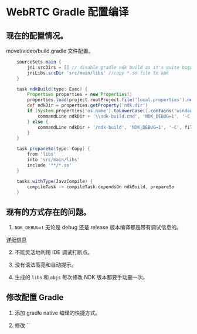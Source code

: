 # WebRTC Gradle 配置编译


## 现在的配置情况。

movel/video/build.gradle 文件配置。

```groovy
    sourceSets.main {
        jni.srcDirs = [] // disable gradle ndk build as it's quite buggy
        jniLibs.srcDir 'src/main/libs' //copy *.so file to apk
    }

    task ndkBuild(type: Exec) {
        Properties properties = new Properties()
        properties.load(project.rootProject.file('local.properties').newDataInputStream())
        def ndkDir = properties.getProperty('ndk.dir')
        if (System.properties['os.name'].toLowerCase().contains('windows')) {
            commandLine ndkDir + '\\ndk-build.cmd', 'NDK_DEBUG=1', '-C', file('src/main').absolutePath
        } else {
            commandLine ndkDir + '/ndk-build', 'NDK_DEBUG=1', '-C', file('src/main').absolutePath
        }
    }

    task prepareSo(type: Copy) {
        from 'libs'
        into 'src/main/libs'
        include '**/*.so'
    }

    tasks.withType(JavaCompile) {
        compileTask -> compileTask.dependsOn ndkBuild, prepareSo        // task order by name
    }
```

## 现有的方式存在的问题。


1.  `NDK_DEBUG=1` 无论是 debug 还是 release 版本编译都是带有调试信息的。

[详细信息](https://developer.android.com/ndk/guides/ndk-build#dvr)

2. 不能灵活地利用 IDE 调试打断点。

3. 没有语法高亮和自动提示。

4. 生成的 `libs` 和 `objs` 每次修改 NDK 版本都要手动删一次。


## 修改配置 Gradle

1. 添加 gradle native 编译的快捷方式。

2. 修改 ``
